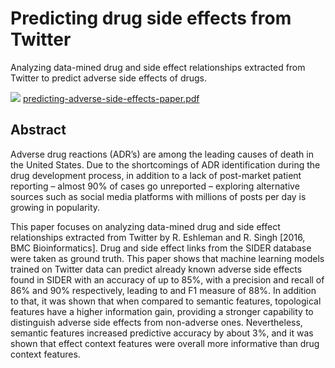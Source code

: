 # Predicting drug side effects from Twitter
Analyzing data-mined drug and side effect relationships extracted from Twitter to predict adverse side effects of drugs.

<a href="https://github.com/yomnagenina/predicting-drug-side-effects-from-twitter/blob/main/predicting-adverse-side-effects-paper.pdf"><img src="https://user-images.githubusercontent.com/95329530/144175692-d48aaad9-dc54-4887-9894-db312abdeb4a.png"/></a> <a href="https://github.com/yomnagenina/predicting-drug-side-effects-from-twitter/blob/main/predicting-adverse-side-effects-paper.pdf">predicting-adverse-side-effects-paper.pdf</a>

## Abstract
Adverse drug reactions (ADR’s) are among the leading causes of death in the United States. Due to the shortcomings of ADR identification during the drug development process, in
addition to a lack of post-market patient reporting – almost 90% of cases go unreported – exploring alternative sources such as social media platforms with millions of posts per day is growing in popularity.

This paper focuses on analyzing data-mined drug and side effect relationships extracted from Twitter by R. Eshleman and R. Singh [2016, BMC Bioinformatics]. Drug and side effect links from the SIDER database were taken as ground truth. This paper shows that machine learning models trained on Twitter data can predict already known adverse side effects found in SIDER with an accuracy of up to 85%, with a precision and recall of 86% and 90% respectively, leading to and F1 measure of 88%. In addition to that, it was shown that when compared to semantic features, topological features have a higher information gain, providing a stronger capability to distinguish adverse side effects from non-adverse ones. Nevertheless, semantic features increased predictive accuracy by about 3%, and it was shown that effect context features were overall more informative than drug context features.
